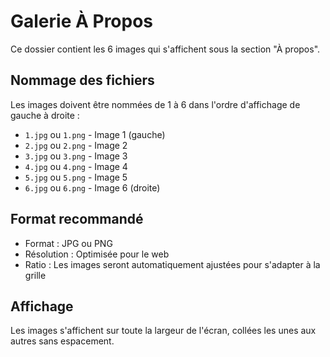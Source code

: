 # Galerie À Propos

Ce dossier contient les 6 images qui s'affichent sous la section "À propos".

## Nommage des fichiers

Les images doivent être nommées de 1 à 6 dans l'ordre d'affichage de gauche à droite :

- `1.jpg` ou `1.png` - Image 1 (gauche)
- `2.jpg` ou `2.png` - Image 2
- `3.jpg` ou `3.png` - Image 3
- `4.jpg` ou `4.png` - Image 4
- `5.jpg` ou `5.png` - Image 5
- `6.jpg` ou `6.png` - Image 6 (droite)

## Format recommandé

- Format : JPG ou PNG
- Résolution : Optimisée pour le web
- Ratio : Les images seront automatiquement ajustées pour s'adapter à la grille

## Affichage

Les images s'affichent sur toute la largeur de l'écran, collées les unes aux autres sans espacement.